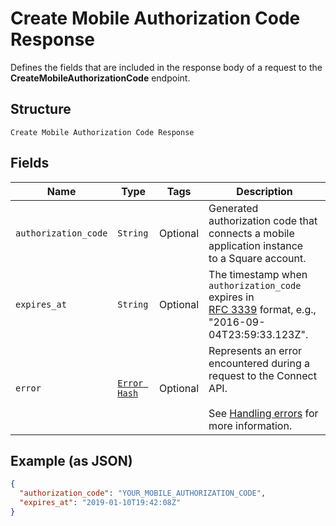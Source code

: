 
# Create Mobile Authorization Code Response

Defines the fields that are included in the response body of
a request to the __CreateMobileAuthorizationCode__ endpoint.

## Structure

`Create Mobile Authorization Code Response`

## Fields

| Name | Type | Tags | Description |
|  --- | --- | --- | --- |
| `authorization_code` | `String` | Optional | Generated authorization code that connects a mobile application instance<br>to a Square account. |
| `expires_at` | `String` | Optional | The timestamp when `authorization_code` expires in<br>[RFC 3339](https://tools.ietf.org/html/rfc3339) format, e.g., "2016-09-04T23:59:33.123Z". |
| `error` | [`Error Hash`](/doc/models/error.md) | Optional | Represents an error encountered during a request to the Connect API.<br><br>See [Handling errors](#handlingerrors) for more information. |

## Example (as JSON)

```json
{
  "authorization_code": "YOUR_MOBILE_AUTHORIZATION_CODE",
  "expires_at": "2019-01-10T19:42:08Z"
}
```


